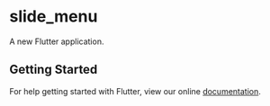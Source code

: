 # slide_menu

A new Flutter application.

## Getting Started

For help getting started with Flutter, view our online
[documentation](https://flutter.io/).
